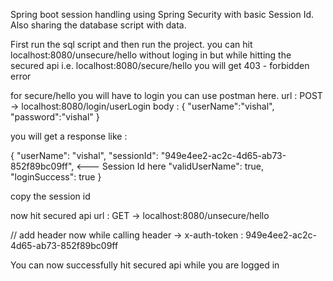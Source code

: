 Spring boot session handling using Spring Security with basic Session Id.
Also sharing the database script with data.

First run the sql script and then run the project.
you can hit localhost:8080/unsecure/hello without loging in but while hitting the secured api
i.e. localhost:8080/secure/hello you will get 403 - forbidden error

for secure/hello you will have to login you can use postman here.
url : POST -> localhost:8080/login/userLogin
body : 
{
	"userName":"vishal",
	"password":"vishal"
}

you will get a response like :

{
    "userName": "vishal",
    "sessionId": "949e4ee2-ac2c-4d65-ab73-852f89bc09ff",                        <--- Session Id here
    "validUserName": true,
    "loginSuccess": true
}

copy the session id

now hit secured api
url : GET -> localhost:8080/unsecure/hello

// add header now while calling
header -> x-auth-token : 949e4ee2-ac2c-4d65-ab73-852f89bc09ff                    <paste the session id>

You can now successfully hit secured api while you are logged in
